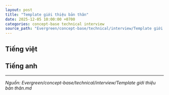 ```yaml
---
layout: post
title: "Template giới thiệu bản thân"
date: 2025-12-05 10:00:00 +0700
categories: concept-base technical interview
source_path: "Evergreen/concept-base/technical/interview/Template giới thiệu bản thân.md"
---
```

## Tiếng việt



## Tiếng anh

---
*Nguồn: Evergreen/concept-base/technical/interview/Template giới thiệu bản thân.md*
